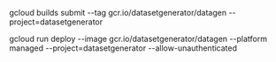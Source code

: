 gcloud builds submit --tag gcr.io/datasetgenerator/datagen  --project=datasetgenerator

gcloud run deploy --image gcr.io/datasetgenerator/datagen --platform managed  --project=datasetgenerator --allow-unauthenticated

